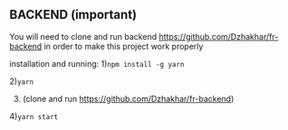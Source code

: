 ## BACKEND (important)
You will need to clone and run backend https://github.com/Dzhakhar/fr-backend in order to make this project work properly

installation and running:
1)```npm install -g yarn```

2)```yarn```

3) (clone and run https://github.com/Dzhakhar/fr-backend)

4)```yarn start```
